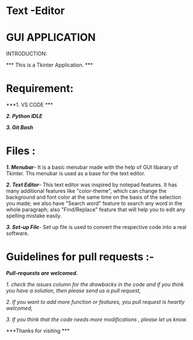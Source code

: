 # Text -Editor

# GUI APPLICATION

INTRODUCTION:

*** This is a Tkinter Application. ***

# Requirement:

***1. VS CODE ***

***2. Python IDLE***

***3. Git Bash***

# Files :
***1. Menubar***-
It is a basic menubar made with the help of GUI libarary of Tkinter.
Ths menubar is used as a base for the text editor. 

***2. Text Editor***-
This text editor was inspired by notepad features. It has many additional features like "color-theme", which can change the background and font color at the same time on the basis of the selection you made; we also have "Search word" feature to search any word in the whole paragraph; also "Find/Replace" feature that will help you to edit any spelling mistake easily.

***3. Set-up File***-
Set up file is used to convert the respective code into a real software.

# Guidelines for pull requests :-

***Pull-requests are welcomed.***

*1. check the issues column for the drawbacks in the code and if you think you have a solution, then please send us a pull request,*

*2. If you want to add more function or features, you pull request is heartly welcomed,*

*3. If you think that the code needs more modifications , please let us know.*

***Thanks for visiting ***
